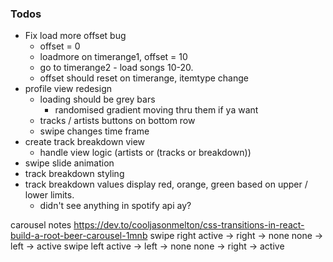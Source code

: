 ### Todos
- Fix load more offset bug
  - offset = 0
  - loadmore on timerange1, offset = 10
  - go to timerange2 - load songs 10-20.
  - offset should reset on timerange, itemtype change
- profile view redesign
  - loading should be grey bars
    - randomised gradient moving thru them if ya want
  - tracks / artists buttons on bottom row
  - swipe changes time frame
- create track breakdown view
  - handle view logic (artists or (tracks or breakdown))
- swipe slide animation
- track breakdown styling
- track breakdown values display red, orange, green based on upper / lower limits.
  - didn't see anything in spotify api ay?

carousel notes
https://dev.to/cooljasonmelton/css-transitions-in-react-build-a-root-beer-carousel-1mnb
swipe right
active -> right -> none
none -> left -> active
swipe left
active -> left -> none
none -> right -> active